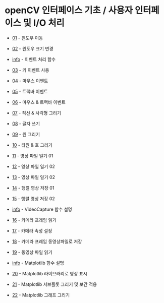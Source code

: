 # openCV 인터페이스 기초 / 사용자 인터페이스 및 I/O 처리 


* [01](move_window.ipynb) - 윈도우 이동
* [02](window_resize.ipynb) - 윈도우 크기 변경

* [info](event_info.ipynb) - 이벤트 처리 함수
* [03](event_key.ipynb) - 키 이벤트 사용 
* [04](event_mouse.ipynb) - 마우스 이벤트 
* [05](event_trackar.ipynb) - 트랙바 이벤트
* [06](event_mouse_trackbar.ipynb) - 마우스 & 트랙바 이벤트 
    
* [07](07.draw_line_rect.ipynb) - 직선 & 사각형 그리기
* [08](08.put_text.ipynb) - 글자 쓰기 
* [09](09.draw_circle.ipynb) - 원 그리기 
* [10](draw_ellipse.ipynb) - 타원 & 호 그리기 

* [11](read_image01.ipynb) - 영상 파일 일기 01 
* [12](read_image02.ipynb) - 영상 파일 일기 02
* [13](read_image03.ipynb) - 영상 파일 일기 02
* [14](write_image01.ipynb) - 행렬 영상 저장 01
* [15](write_image02.ipynb) - 행렬 영상 저장 02

* [info](info_VideoCapture.ipynb) - VideoCapture 함수 설명   
* [16](read_camera.ipynb) - 카메라 프레임 읽기 
* [17](set_camera_atty.ipynb) - 카메라 속성 설정 
* [18](write_camera_frame.ipynb) - 카메라 프레임 동영상파일로 저장
* [19](read_video_file.ipynb) - 동영상 파일 읽기

* [info](matplotlib_info.ipynb) - Matplotlib 함수 설명 
* [20](matplatlib.ipynb) - Matplotlib 라이브러리로 영상 표시 
* [21](matplotlib_interplation.ipynb) - Matplotlib 서브플롯 그리기 및 보간 적용 
* [22](matplotlib_plot.ipynb) - Matplotlib 그래프 그리기  
 